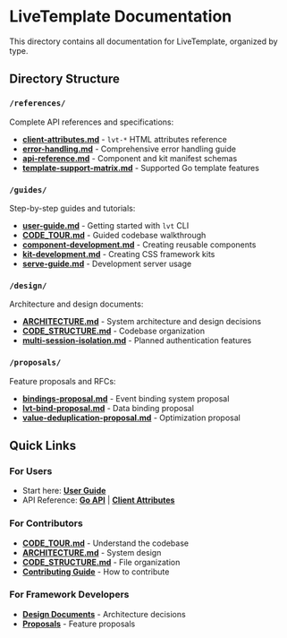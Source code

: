 # LiveTemplate Documentation

This directory contains all documentation for LiveTemplate, organized by type.

## Directory Structure

### `/references/`
Complete API references and specifications:
- **[client-attributes.md](references/client-attributes.md)** - `lvt-*` HTML attributes reference
- **[error-handling.md](references/error-handling.md)** - Comprehensive error handling guide
- **[api-reference.md](references/api-reference.md)** - Component and kit manifest schemas
- **[template-support-matrix.md](references/template-support-matrix.md)** - Supported Go template features

### `/guides/`
Step-by-step guides and tutorials:
- **[user-guide.md](guides/user-guide.md)** - Getting started with `lvt` CLI
- **[CODE_TOUR.md](guides/CODE_TOUR.md)** - Guided codebase walkthrough
- **[component-development.md](guides/component-development.md)** - Creating reusable components
- **[kit-development.md](guides/kit-development.md)** - Creating CSS framework kits
- **[serve-guide.md](guides/serve-guide.md)** - Development server usage

### `/design/`
Architecture and design documents:
- **[ARCHITECTURE.md](ARCHITECTURE.md)** - System architecture and design decisions
- **[CODE_STRUCTURE.md](CODE_STRUCTURE.md)** - Codebase organization
- **[multi-session-isolation.md](design/multi-session-isolation.md)** - Planned authentication features

### `/proposals/`
Feature proposals and RFCs:
- **[bindings-proposal.md](proposals/bindings-proposal.md)** - Event binding system proposal
- **[lvt-bind-proposal.md](proposals/lvt-bind-proposal.md)** - Data binding proposal
- **[value-deduplication-proposal.md](proposals/value-deduplication-proposal.md)** - Optimization proposal

## Quick Links

### For Users
- Start here: **[User Guide](guides/user-guide.md)**
- API Reference: **[Go API](https://pkg.go.dev/github.com/livefir/livetemplate)** | **[Client Attributes](references/client-attributes.md)**

### For Contributors
- **[CODE_TOUR.md](guides/CODE_TOUR.md)** - Understand the codebase
- **[ARCHITECTURE.md](ARCHITECTURE.md)** - System design
- **[CODE_STRUCTURE.md](CODE_STRUCTURE.md)** - File organization
- **[Contributing Guide](../CONTRIBUTING.md)** - How to contribute

### For Framework Developers
- **[Design Documents](design/)** - Architecture decisions
- **[Proposals](proposals/)** - Feature proposals
